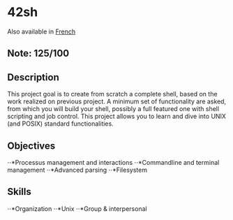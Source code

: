 # 42sh

Also available in [French](Readme.fr.md)

## Note: 125/100

## Description

This project goal is to create from scratch a complete shell, based on the work realized on previous project. A minimum set of functionality are asked, from which you will build your shell, possibly a full featured one with shell scripting and job control. This project allows you to learn and dive into UNIX (and POSIX) standard functionalities.

## Objectives
⋅⋅*Processus management and interactions 
⋅⋅*Commandline and terminal management 
⋅⋅*Advanced parsing
⋅⋅*Filesystem 
## Skills
⋅⋅*Organization 
⋅⋅*Unix 
⋅⋅*Group & interpersonal 
